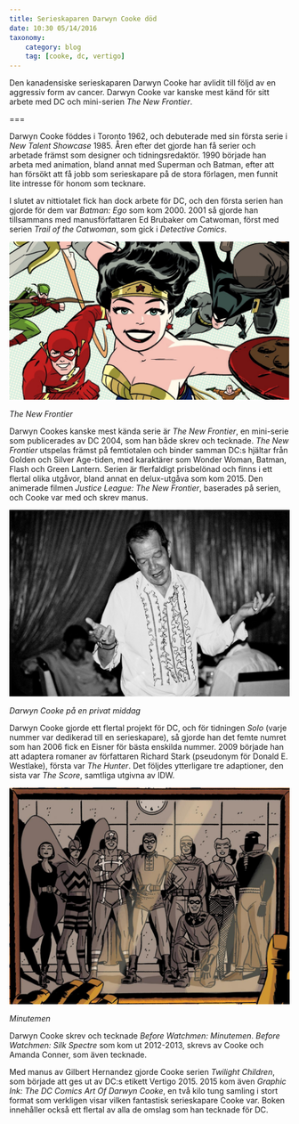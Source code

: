 ```yaml
---
title: Serieskaparen Darwyn Cooke död
date: 10:30 05/14/2016
taxonomy:
    category: blog
    tag: [cooke, dc, vertigo]
---
```


Den kanadensiske serieskaparen Darwyn Cooke har avlidit till följd av en aggressiv form av cancer. Darwyn Cooke var kanske mest känd för sitt arbete med DC och mini-serien _The New Frontier_.

===

Darwyn Cooke föddes i Toronto 1962, och debuterade med sin första serie i _New Talent Showcase_ 1985. Åren efter det gjorde han få serier och arbetade främst  som designer och tidningsredaktör. 1990 började han arbeta med animation, bland annat med Superman och Batman, efter att han försökt att få jobb som serieskapare på de stora förlagen, men funnit lite intresse för honom som tecknare.


I slutet av nittiotalet fick han dock arbete för DC, och den första serien han gjorde för dem var _Batman: Ego_ som kom 2000. 2001 så gjorde han tillsammans med manusförfattaren Ed Brubaker om Catwoman, först med serien _Trail of the Catwoman_, som gick i _Detective Comics_.

![The New Frontier](dc_new_frontier_dlx_1280.jpg)

_The New Frontier_

Darwyn Cookes kanske mest kända serie är _The New Frontier_, en mini-serie som publicerades av DC 2004, som han både skrev och tecknade. _The New Frontier_ utspelas främst på femtiotalen och binder samman DC:s hjältar från Golden och Silver Age-tiden, med karaktärer som Wonder Woman, Batman, Flash och Green Lantern. Serien är flerfaldigt prisbelönad och finns i ett flertal olika utgåvor, bland annat en delux-utgåva som kom 2015. Den animerade filmen _Justice League: The New Frontier_, baserades på serien, och Cooke var med och skrev manus.

![Privat bild från middag](DINNER-A-27.jpg)

_Darwyn Cooke på en privat middag_

Darwyn Cooke gjorde ett flertal projekt för DC, och för tidningen _Solo_ (varje nummer var dedikerad till en serieskapare), så gjorde han det femte numret som han 2006 fick en Eisner för bästa enskilda nummer. 2009 började han att adaptera romaner av författaren Richard Stark (pseudonym för Donald E. Westlake), första var _The Hunter_. Det följdes ytterligare tre adaptioner, den sista var _The Score_, samtliga utgivna av IDW.

![Minutemen](MINMEN_1_05_Groupshot.jpg)

_Minutemen_

Darwyn Cooke skrev och tecknade _Before Watchmen: Minutemen_. _Before Watchmen: Silk Spectre_ som kom ut 2012-2013, skrevs av Cooke och Amanda Conner, som även tecknade.

Med manus av Gilbert Hernandez gjorde Cooke serien _Twilight Children_, som började att ges ut av DC:s etikett Vertigo 2015. 2015 kom även _Graphic Ink: The DC Comics Art Of Darwyn Cooke_, en två kilo tung samling i stort format som verkligen visar vilken fantastisk serieskapare Cooke var. Boken innehåller också ett flertal av alla de omslag som han tecknade för DC.
